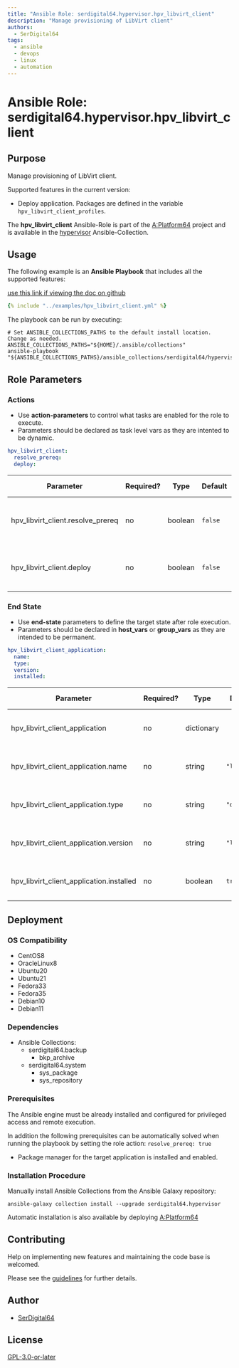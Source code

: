 ```yaml
---
title: "Ansible Role: serdigital64.hypervisor.hpv_libvirt_client"
description: "Manage provisioning of LibVirt client"
authors:
  - SerDigital64
tags:
  - ansible
  - devops
  - linux
  - automation
---
```


# Ansible Role: serdigital64.hypervisor.hpv_libvirt_client

## Purpose

Manage provisioning of LibVirt client.

Supported features in the current version:

- Deploy application. Packages are defined in the variable `hpv_libvirt_client_profiles`.

The **hpv_libvirt_client** Ansible-Role is part of the [A:Platform64](https://github.com/serdigital64/aplatform64) project and is available in the [hypervisor](https://aplatform64.readthedocs.io/en/latest/collections/hypervisor) Ansible-Collection.

## Usage

The following example is an **Ansible Playbook** that includes all the supported features:

[use this link if viewing the doc on github](https://github.com/aplatform64/hypervisor/blob/main/playbooks/hpv_libvirt_client.yml)

```yaml
{% include "../examples/hpv_libvirt_client.yml" %}
```

The playbook can be run by executing:

```shell
# Set ANSIBLE_COLLECTIONS_PATHS to the default install location. Change as needed.
ANSIBLE_COLLECTIONS_PATHS="${HOME}/.ansible/collections"
ansible-playbook "${ANSIBLE_COLLECTIONS_PATHS}/ansible_collections/serdigital64/hypervisor/playbooks/hpv_libvirt_client.yml"
```

## Role Parameters

### Actions

- Use **action-parameters** to control what tasks are enabled for the role to execute.
- Parameters should be declared as task level vars as they are intented to be dynamic.

```yaml
hpv_libvirt_client:
  resolve_prereq:
  deploy:
```

| Parameter                        | Required? | Type    | Default | Purpose / Value                             |
| -------------------------------- | --------- | ------- | ------- | ------------------------------------------- |
| hpv_libvirt_client.resolve_prereq | no        | boolean | `false` | Enable automatic resolution of prequisites  |
| hpv_libvirt_client.deploy         | no        | boolean | `false` | Enable installation of application packages |

### End State

- Use **end-state** parameters to define the target state after role execution.
- Parameters should be declared in **host_vars** or **group_vars** as they are intended to be permanent.

```yaml
hpv_libvirt_client_application:
  name:
  type:
  version:
  installed:
```

| Parameter                               | Required? | Type       | Default     | Purpose / Value                    |
| --------------------------------------- | --------- | ---------- | ----------- | ---------------------------------- |
| hpv_libvirt_client_application           | no        | dictionary |             | Set application package end state  |
| hpv_libvirt_client_application.name      | no        | string     | `"libvirt"` | Select application package name    |
| hpv_libvirt_client_application.type      | no        | string     | `"distro"`  | Select application package type    |
| hpv_libvirt_client_application.version   | no        | string     | `"latest"`  | Select application package version |
| hpv_libvirt_client_application.installed | no        | boolean    | `true`      | Set application package end state  |

## Deployment

### OS Compatibility

- CentOS8
- OracleLinux8
- Ubuntu20
- Ubuntu21
- Fedora33
- Fedora35
- Debian10
- Debian11

### Dependencies

- Ansible Collections:
  - serdigital64.backup
    - bkp_archive
  - serdigital64.system
    - sys_package
    - sys_repository

### Prerequisites

The Ansible engine must be already installed and configured for privileged access and remote execution.

In addition the following prerequisites can be automatically solved when running the playbook by setting the role action: `resolve_prereq: true`

- Package manager for the target application is installed and enabled.

### Installation Procedure

Manually install Ansible Collections from the Ansible Galaxy repository:

```shell
ansible-galaxy collection install --upgrade serdigital64.hypervisor
```

Automatic installation is also available by deploying [A:Platform64](https://aplatform64.readthedocs.io/en/latest/#deployment)

## Contributing

Help on implementing new features and maintaining the code base is welcomed.

Please see the [guidelines](https://aplatform64.readthedocs.io/en/latest/contributing/CONTRIBUTING) for further details.

## Author

- [SerDigital64](https://serdigital64.github.io/)

## License

[GPL-3.0-or-later](https://www.gnu.org/licenses/gpl-3.0.txt)
